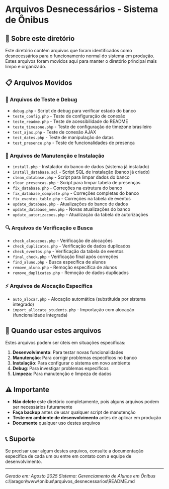 # Arquivos Desnecessários - Sistema de Ônibus

## 📁 Sobre este diretório

Este diretório contém arquivos que foram identificados como desnecessários para o funcionamento normal do sistema em produção. Estes arquivos foram movidos aqui para manter o diretório principal mais limpo e organizado.

## 📋 Arquivos Movidos

### 🧪 Arquivos de Teste e Debug
- `debug.php` - Script de debug para verificar estado do banco
- `teste_config.php` - Teste de configuração de conexão
- `teste_readme.php` - Teste de acessibilidade do README
- `teste_timezone.php` - Teste de configuração de timezone brasileiro
- `test_ajax.php` - Teste de conexão AJAX
- `test_dates.php` - Teste de manipulação de datas
- `test_presence.php` - Teste de funcionalidades de presença

### 🔧 Arquivos de Manutenção e Instalação
- `install.php` - Instalador do banco de dados (sistema já instalado)
- `install_database.sql` - Script SQL de instalação (banco já criado)
- `clean_database.php` - Script para limpar dados do banco
- `clear_presencas.php` - Script para limpar tabela de presenças
- `fix_database.php` - Correções na estrutura do banco
- `fix_database_complete.php` - Correções completas do banco
- `fix_eventos_table.php` - Correções na tabela de eventos
- `update_database.php` - Atualizações do banco de dados
- `update_database_new.php` - Novas atualizações do banco
- `update_autorizacoes.php` - Atualização da tabela de autorizações

### 🔍 Arquivos de Verificação e Busca
- `check_alocacoes.php` - Verificação de alocações
- `check_duplicates.php` - Verificação de dados duplicados
- `check_eventos.php` - Verificação da tabela de eventos
- `final_check.php` - Verificação final após correções
- `find_aluno.php` - Busca específica de alunos
- `remove_aluno.php` - Remoção específica de alunos
- `remove_duplicates.php` - Remoção de dados duplicados

### ⚡ Arquivos de Alocação Específica
- `auto_alocar.php` - Alocação automática (substituída por sistema integrado)
- `import_allocate_students.php` - Importação com alocação (funcionalidade integrada)

## 🚀 Quando usar estes arquivos

Estes arquivos podem ser úteis em situações específicas:

1. **Desenvolvimento**: Para testar novas funcionalidades
2. **Manutenção**: Para corrigir problemas específicos no banco
3. **Instalação**: Para configurar o sistema em novo ambiente
4. **Debug**: Para investigar problemas específicos
5. **Limpeza**: Para manutenção e limpeza de dados

## ⚠️ Importante

- **Não delete** este diretório completamente, pois alguns arquivos podem ser necessários futuramente
- **Faça backup** antes de usar qualquer script de manutenção
- **Teste em ambiente de desenvolvimento** antes de aplicar em produção
- **Documente** qualquer uso destes arquivos

## 📞 Suporte

Se precisar usar algum destes arquivos, consulte a documentação específica de cada um ou entre em contato com a equipe de desenvolvimento.

---
*Gerado em: Agosto 2025*
*Sistema: Gerenciamento de Alunos em Ônibus*</content>
<parameter name="filePath">c:\laragon\www\onibus\arquivos_desnecessarios\README.md

